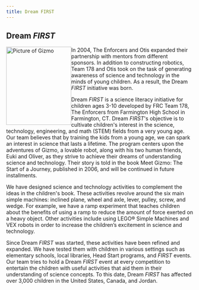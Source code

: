 ```yaml
---
title: Dream FIRST
---
```

## Dream *FIRST*

<img src="{{ site.url }}/assets/img/first/Gizmo.jpg"
     alt="Picture of Gizmo"
     style="float: left; width:175px;height:210px;"/>



In 2004, The Enforcers and Otis expanded their partnership with mentors from different sponsors. In addition to constructing robotics, Team 178 and Otis took on the task of generating awareness of science and technology in the minds of young children. As a result, the Dream *FIRST* initiative was born.

Dream *FIRST* is a science literacy initiative for children ages 3-10 developed by FRC Team 178, The Enforcers from Farmington High School in Farmington, CT. Dream *FIRST*'s objective is to cultivate children's interest in the science, technology, engineering, and math (STEM) fields from a very young age. Our team believes that by training the kids from a young age, we can spark an interest in science that lasts a lifetime. The program centers upon the adventures of Gizmo, a lovable robot, along with his two human friends, Euki and Oliver, as they strive to achieve their dreams of understanding science and technology. Their story is told in the book Meet Gizmo: The Start of a Journey, published in 2006, and will be continued in future installments.

We have designed science and technology activities to complement the ideas in the children's book. These activities revolve around the six main simple machines: inclined plane, wheel and axle, lever, pulley, screw, and wedge. For example, we have a ramp experiment that teaches children about the benefits of using a ramp to reduce the amount of force exerted on a heavy object. Other activities include using LEGO® Simple Machines and VEX robots in order to increase the children’s excitement in science and technology.

Since Dream *FIRST* was started, these activities have been refined and expanded. We have tested them with children in various settings such as elementary schools, local libraries, Head Start programs, and *FIRST* events. Our team tries to hold a Dream *FIRST* event at every competition to entertain the children with useful activities that aid them in their understanding of science concepts. To this date, Dream *FIRST* has affected over 3,000 children in the United States, Canada, and Jordan.
